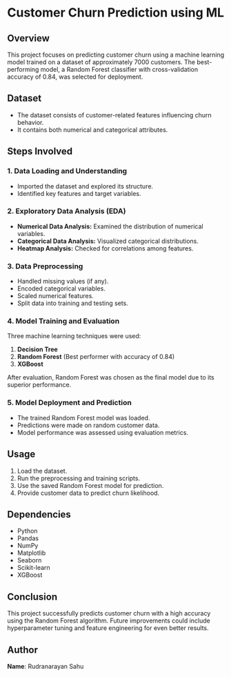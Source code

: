 # Customer Churn Prediction using ML

## Overview
This project focuses on predicting customer churn using a machine learning model trained on a dataset of approximately 7000 customers. The best-performing model, a Random Forest classifier with cross-validation accuracy of 0.84, was selected for deployment.

## Dataset
- The dataset consists of customer-related features influencing churn behavior.
- It contains both numerical and categorical attributes.

## Steps Involved
### 1. Data Loading and Understanding
- Imported the dataset and explored its structure.
- Identified key features and target variables.

### 2. Exploratory Data Analysis (EDA)
- **Numerical Data Analysis:** Examined the distribution of numerical variables.
- **Categorical Data Analysis:** Visualized categorical distributions.
- **Heatmap Analysis:** Checked for correlations among features.

### 3. Data Preprocessing
- Handled missing values (if any).
- Encoded categorical variables.
- Scaled numerical features.
- Split data into training and testing sets.

### 4. Model Training and Evaluation
Three machine learning techniques were used:
1. **Decision Tree**
2. **Random Forest** (Best performer with accuracy of 0.84)
3. **XGBoost**

After evaluation, Random Forest was chosen as the final model due to its superior performance.

### 5. Model Deployment and Prediction
- The trained Random Forest model was loaded.
- Predictions were made on random customer data.
- Model performance was assessed using evaluation metrics.

## Usage
1. Load the dataset.
2. Run the preprocessing and training scripts.
3. Use the saved Random Forest model for prediction.
4. Provide customer data to predict churn likelihood.

## Dependencies
- Python
- Pandas
- NumPy
- Matplotlib
- Seaborn
- Scikit-learn
- XGBoost

## Conclusion
This project successfully predicts customer churn with a high accuracy using the Random Forest algorithm. Future improvements could include hyperparameter tuning and feature engineering for even better results.


## Author

**Name**: Rudranarayan Sahu
